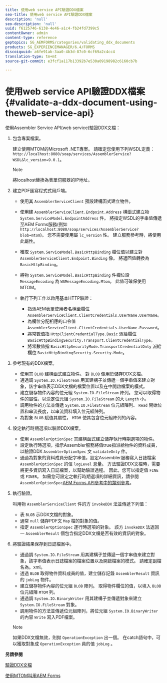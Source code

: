 ```yaml
---
title: 使用web service API驗證DDX檔案
seo-title: 使用web service API驗證DDX檔案
description: 'null'
seo-description: 'null'
uuid: f6125746-6138-4e46-a1c4-fb24fd7399c5
contentOwner: admin
content-type: reference
geptopics: SG_AEMFORMS/categories/validating_ddx_documents
products: SG_EXPERIENCEMANAGER/6.4/FORMS
discoiquuid: a6fe91ab-3aa0-4b3d-87c0-6cf69a2c4cc4
translation-type: tm+mt
source-git-commit: e3fcf1a117b13392b7e530a09198982c6160cb7b

---
```



# 使用web service API驗證DDX檔案 {#validate-a-ddx-document-using-theweb-service-api}

使用Assembler Service API(web service)驗證DDX文檔：

1. 包含專案檔案。

   建立使用MTOM的Microsoft .NET專案。 請確定您使用下列WSDL定義： `http://localhost:8080/soap/services/AssemblerService?WSDL&lc_version=9.0.1`。

   >[!NOTE]
   >
   >將localhost替換為表單伺服器的IP地址。

1. 建立PDF匯寫程式式用戶端。

   * 使用其 `AssemblerServiceClient` 預設建構函式建立物件。
   * 使用建 `AssemblerServiceClient.Endpoint.Address` 構函式建立物 `System.ServiceModel.EndpointAddress` 件。 將指定WSDL的字串值傳遞至AEM Forms服務(例如 `http://localhost:8080/soap/services/AssemblerService?blob=mtom`)。 您不需要使用屬 `lc_version` 性。 建立服務參考時，將使用此屬性。
   * 獲取 `System.ServiceModel.BasicHttpBinding` 欄位值以建立對 `AssemblerServiceClient.Endpoint.Binding` 像。 將返回值轉換為 `BasicHttpBinding`。
   * 將物 `System.ServiceModel.BasicHttpBinding` 件欄位設 `MessageEncoding` 為 `WSMessageEncoding.Mtom`。 此值可確保使用MTOM。
   * 執行下列工作以啟用基本HTTP驗證：

      * 指派AEM表單使用者名稱至欄位 `AssemblerServiceClient.ClientCredentials.UserName.UserName`。
      * 為欄位分配相應的口令值 `AssemblerServiceClient.ClientCredentials.UserName.Password`。
      * 將常數值指 `HttpClientCredentialType.Basic` 派給欄位 `BasicHttpBindingSecurity.Transport.ClientCredentialType`。
      * 將常數值指 `BasicHttpSecurityMode.TransportCredentialOnly` 派給欄位 `BasicHttpBindingSecurity.Security.Mode`。

1. 參考現有的DDX檔案。

   * 使用其 `BLOB` 建構函式建立物件。 對 `BLOB` 像用於儲存DDX文檔。
   * 通過調 `System.IO.FileStream` 用其建構子並傳遞一個字串值來建立對象，該字串值表示DDX文檔的檔案位置以及在中開啟檔案的模式。
   * 建立儲存物件內容的位元組 `System.IO.FileStream` 陣列。 您可以取得物件的屬性，以決定位元組 `System.IO.FileStream` 的大 `Length` 小。
   * 調用物件的方法並傳遞 `System.IO.FileStream` 位元組陣列、 `Read` 開始位置和串流長度，以串流資料填入位元組陣列。
   * 為對象 `BLOB` 賦值其屬性， `MTOM` 使其包含位元組陣列的內容。

1. 設定執行時期選項以驗證DDX檔案。

   * 使用 `AssemblerOptionSpec` 其建構函式建立儲存執行時期選項的物件。
   * 設定執行時選項，指示Assembler服務將值true指派給物件的資料成員，以驗證DDX `AssemblerOptionSpec` 文 `validateOnly` 件。
   * 通過為對象的資料成員分配字串值，設定Assembler服務寫入日誌檔案 `AssemblerOptionSpec` 的信 `logLevel` 息量。 方法驗證DDX文檔時，需要將更多資訊寫入日誌檔案，以幫助驗證過程。 因此，您可以指定值 `FINE` 或 `FINER`。 如需您可設定之執行時期選項的詳細資訊，請參閱 `AssemblerOptionSpec`[AEM Forms API參考中的類別參考](https://www.adobe.com/go/learn_aemforms_javadocs_63_en)。

1. 執行驗證。

   叫用物 `AssemblerServiceClient` 件的方 `invokeDDX` 法並傳遞下列值：

   * 表 `BLOB` 示DDX文檔的對象。
   * 通常 `null` 儲存PDF文 `Map` 檔的對象的值。
   * 指定 `AssemblerOptionSpec` 運行時選項的對象。
   該方 `invokeDDX` 法返回一 `AssemblerResult` 個包含指定DDX文檔是否有效的資訊的對象。

1. 將驗證結果保存到日誌檔案中。

   * 通過調 `System.IO.FileStream` 用其建構子並傳遞一個字串值來建立對象，該字串值表示日誌檔案的檔案位置以及開啟檔案的模式。 請確定副檔名為。xml。
   * 透過 `BLOB` 取得物件資料成員的值，建立儲存記錄 `AssemblerResult` 資訊的 `jobLog` 物件。
   * 建立儲存物件內容的位元組 `BLOB` 陣列。 取得物件欄位的值，以填入 `BLOB` 位元組陣 `MTOM` 列。
   * 通過調 `System.IO.BinaryWriter` 用其建構子並傳遞對象來建立 `System.IO.FileStream` 對象。
   * 調用物件的方法並傳遞位元組陣列，將位元組 `System.IO.BinaryWriter` 的內容 `Write` 寫入PDF檔案。
   >[!NOTE]
   >
   >如果DDX文檔無效，則拋 `OperationException` 出一個。 在catch語句中，可以獲取對象成 `OperationException` 員的值 `jobLog` 。

**另請參閱**

[驗證DDX文檔](/help/forms/developing/validating-ddx-documents.md#validating-ddx-documents)

[使用MTOM叫用AEM Forms](/help/forms/developing/invoking-aem-forms-using-web.md#invoking-aem-forms-using-mtom)
